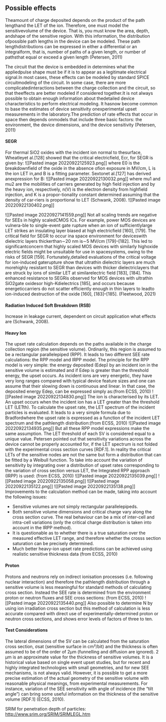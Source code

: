 ## Possible effects
Theamount of charge deposited depends on the product of the path lengthand the LET of the ion. Therefore, one must model the sensitivevolume of the device. That is, you must know the area, depth, andshape of the sensitive region. With this information, the distribution ofpossible path lengths in the device can be modeled. These path lengthdistributions can be expressed in either a differential or an integralform, that is, number of paths of a given length, or number of pathsthat equal or exceed a given length (Petersen, 2011)

The circuit that the device is embedded in determines what the appliedpulse shape must be if it is to appear as a legitimate electrical signal.In most cases, these effects can be modeled by standard SPICE circuitmodeling of the circuit. In some case, there are more complicatedinteractions between the charge collection and the circuit, so that theeffects are better modeled if considered together.It is not always possible to obtain enough information about thedetailed device characteristics to perform electrical modeling. It hasnow become common to base the estimates of device sensitivity onexperimental upset measurements in the laboratory.The prediction of rate effects that occur in space then depends onmodels that include three basic factors: the environment, the device dimensions, and the device sensitivity (Petersen, 2011)



#### SEGR
For thermal SiO2 oxides with the incident ion normal to thesurface, Wheatleyet al.[128] showed that the critical electricfield, Ecr, for SEGR is given by:
![[Pasted image 20220922125923.png]]
where E0 is the breakdownfield of the oxide in the absence ofion exposure in MV/cm, L is the ion LET in,and B is a fitting parameter. Sextonet al.[127] has derived anexpression for B:
![[Pasted image 20220922130032.png]]
where mu1 and mu2 are the mobilities of carriers generated by high field injection and by the heavy ion, respectively, n(V) is the electron density from highfield injection, and K is a propor-tionality constant determined assuming that the density of car-riers is proportional to LET (Schwank, 2008).
![[Pasted image 20220922130402.png]]

![[Pasted image 20220927141559.png]]
Not all scaling trends are negative for SEEs in highly scaledCMOS ICs. For example, power MOS devices are vulnera-ble to single-event gate rupture when an ion of sufficientlylarge LET strikes an insulating layer biased at high electricfield [160], [179]. The critical field for SEGR to occur ina space environment for deviceswith dielectric layers thickerthan∼20 nm is∼5 MV/cm [179]–[182]. This led to significantconcern that highly scaled MOS devices with similarly highoxide electric fields might be unsuitable for use in spacesystems, owing to the risks of SEGR [159]. Fortunately,detailed evaluations of the critical voltage for ion-induced gaterupture show that ultrathin dielectric layers are much morehighly resistant to SEGR than devices with thicker dielectriclayers that are struck by ions of similar LET at similarelectric field [183], [184]. This enhanced resistance to SEGRis observed for MOS devices with ultrathin SiO2gate oxidesor high-Kdielectrics [185], and occurs because energeticcarriers do not scatter efficiently enough in thin layers to leadto ion-induced destruction of the oxide [160], [183]–[185]. (Fleetwood, 2021)

#### Radiation Induced Soft Breakdown (RSB)
Increase in leakage current, dependent on circuit application what effects are (Schwank, 2008).

#### Heavy Ion
The upset rate calculation depends on the paths available in the charge collection region (the sensitive volume). Ordinarily, this region is assumed to be a rectangular parallelepiped (RPP). It leads to two different SEE rate calculations: the RPP model and IRPP model. The principle for the RPP model is very simple: the energy deposited (Edep) by an incident ion in the sensitive volume is estimated and if Edep is greater than the threshold energy, the upset occurs. As incident ions are very energetic, they have very long ranges compared with typical device feature sizes and one can assume that their slowing down is continuous and linear. In that case, the deposited energy Edep, can be expressed simply as:(from ECSS, 2010)
![[Pasted image 20220922134830.png]]
The ion is characterised by its LET. An upset occurs when the incident ion has a LET greater than the threshold LET (LETth). To calculate the upset rate, the LET spectrum of the incident particles is evaluated. It leads to a very simple formula due to Bradfordwhere the upset rate is expressed as a function of the incident LET spectrum and the pathlength distribution:(from ECSS, 2010)
![[Pasted image 20220922134935.png]]
But all these RPP model expressions make the same assumption. The LET threshold of each SV is considered equal to a unique value. Petersen pointed out that sensitivity variations across the device cannot be properly accounted for, if the LET spectrum is not folded with the experimental cross section curves [RDF.1]. In reality the critical LETs of the sensitive nodes are not the same but form a distribution that can be fitted by a Weibull function. To take into account the variation of sensitivity by integrating over a distribution of upset rates corresponding to the variation of cross section versus LET, the Integrated RPP approach (IRPP) is used: (from ECSS, 2010)
![[Pasted image 20220922135039.png]]
![[Pasted image 20220922135058.png]]
![[Pasted image 20220922135122.png]]
![[Pasted image 20220922135138.png]]
Improvements to the calculation method can be made, taking into account the following issues:
- Sensitive volumes are not simply rectangular parallelepipeds.
- Both sensitive volume dimensions and critical charge vary along the cross section curve. The real behaviour can be a mix of inter-cell and intra-cell variations (only the critical charge distribution is taken into account in the IRPP method).
- It is questionable as to whether there is a true saturation over the measured effective LET range, and therefore whether the crosss section saturation can be precisely determined.
- Much better heavy-ion upset rate predictions can be achieved using realistic sensitive thickness data (from ECSS, 2010)


#### Proton
Protons and neutrons rely on indirect ionisation processes (i.e. following nuclear interaction) and therefore the pathlength distribution through a sensitive volume is less meaningful for standard methods of calculating cross section. Instead the SEE rate is determined from the environment proton or neutron fluxes and SEE cross sections: (from ECSS, 2010)
![[Pasted image 20220922135440.png]]
Also possible to determine N by using ion irradiation cross section but this method of calculation is less accurate compared with direct use of experimentally-determined proton or neutron cross sections, and shows error levels of factors of three to ten.

#### Test Considerations
The lateral dimensions of the SV can be calculated from the saturation cross section, σsat (sensitive surface in cm²/bit) and the thickness is often assumed to be of the order of 2μm (funnelling and diffusion are ignored). 2 μm is an approximate value for the thickness of sensitive volumes. It is a historical value based on single event upset studies, but for recent and highly integrated technologies with small geometries, and for new SEE mechanisms, is not always valid. However, it is possible to get a more precise estimation of the actual geometry of the sensitive volume with reasonable physical meanings, from experimental measurements. For instance, variation of the SEE sensitivity with angle of incidence (the “tilt angle”) can bring some useful information on the thickness of the sensitive volume [RDF.1] (ECSS, 2010).

SRIM for penetration depth of particles: http://www.srim.org/SRIM/SRIMLEGL.htm